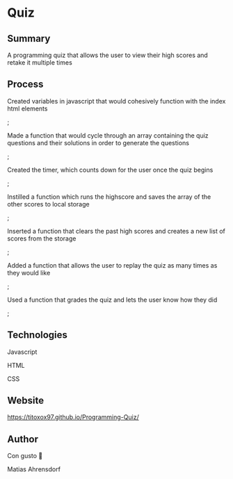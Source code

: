 # Quiz

## Summary
<p>A programming quiz that allows the user to view their high scores and retake it multiple times</p>

## Process
<p>Created variables in javascript that would cohesively function with the index html elements</p>;
<p>Made a function that would cycle through an array containing the quiz questions and their solutions in order to generate the questions</p>;
<p>Created the timer, which counts down for the user once the quiz begins</p>;
<p>Instilled a function which runs the highscore and saves the array of the other scores to local storage</p>;
<p>Inserted a function that clears the past high scores and creates a new list of scores from the storage</p>;
<p>Added a function that allows the user to replay the quiz as many times as they would like</p>;
<p>Used a function that grades the quiz and lets the user know how they did</p>;

## Technologies
<p>Javascript</p>
<p>HTML</p>
<p>CSS</p>

## Website
https://titoxox97.github.io/Programming-Quiz/

## Author
<p>Con gusto 🐙</p>
<p>Matias Ahrensdorf</p>
